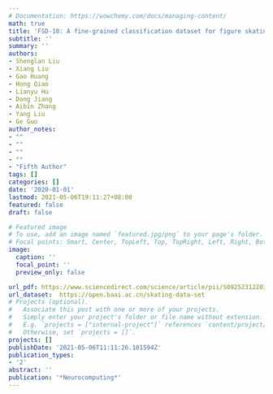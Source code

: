 ```yaml
---
# Documentation: https://wowchemy.com/docs/managing-content/
math: true
title: 'FSD-10: A fine-grained classification dataset for figure skating'
subtitle: ''
summary: ''
authors:
- Shenglan Liu
- Xiang Liu
- Gao Huang
- Hong Qiao
- Lianyu Hu
- Dong Jiang
- Aibin Zhang
- Yang Liu
- Ge Guo
author_notes:
- ""
- ""
- ""
- ""
- "Fifth Author"
tags: []
categories: []
date: '2020-01-01'
lastmod: 2021-05-06T19:11:27+08:00
featured: false
draft: false

# Featured image
# To use, add an image named `featured.jpg/png` to your page's folder.
# Focal points: Smart, Center, TopLeft, Top, TopRight, Left, Right, BottomLeft, Bottom, BottomRight.
image:
  caption: ''
  focal_point: ''
  preview_only: false

url_pdf: https://www.sciencedirect.com/science/article/pii/S0925231220310973
url_dataset:  https://open.baai.ac.cn/skating-data-set
# Projects (optional).
#   Associate this post with one or more of your projects.
#   Simply enter your project's folder or file name without extension.
#   E.g. `projects = ["internal-project"]` references `content/project/deep-learning/index.md`.
#   Otherwise, set `projects = []`.
projects: []
publishDate: '2021-05-06T11:11:26.101594Z'
publication_types:
- '2'
abstract: ''
publication: '*Neurocomputing*'
---
```

